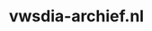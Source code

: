 ---
layout: post
title:  "vwsdia-archief.nl"
internal_url:  "/data/vwsdia-archief.nl.html"
categories: dutchgov
---